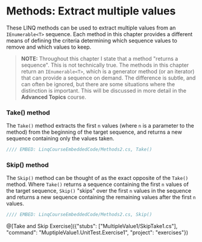 # Methods: Extract multiple values

These LINQ methods can be used to extract multiple values from an `IEnumerable<T>` sequence. Each method in this chapter provides a different means of defining the criteria determining which sequence values to remove and which values to keep.

> **NOTE:** Throughout this chapter I state that a method "returns a sequence". This is not technically true. The methods in this chapter return an `IEnumerable<T>`, which is a generator method (or an iterator) that can provide a sequence on demand. The difference is subtle, and can often be ignored, but there are some situations where the distinction is important. This will be discussed in more detail in the **Advanced Topics** course.

### Take() method
The `Take()` method extracts the first `n` values (where `n` is a parameter to the method) from the beginning of the target sequence, and returns a new sequence containing only the values taken. 

```csharp
//// EMBED: LinqCourseEmbeddedCode/Methods2.cs, Take()
```

### Skip() method
The `Skip()` method can be thought of as the exact opposite of the `Take()` method. Where `Take()` returns a sequence containing the first `n` values of the target sequence, `Skip()` "skips" over the first `n` values in the sequence and returns a new sequence containing the remaining values after the first `n` values.

```csharp
//// EMBED: LinqCourseEmbeddedCode/Methods2.cs, Skip()
```

@[Take and Skip Exercise]({"stubs": ["MultipleValue1/SkipTake1.cs"], "command": "MuptipleValue1.UnitTest.Exercise1", "project": "exercises"})
